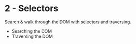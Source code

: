 # 2 - Selectors
Search & walk through the DOM with selectors and traversing.

- Searching the DOM
- Traversing the DOM
